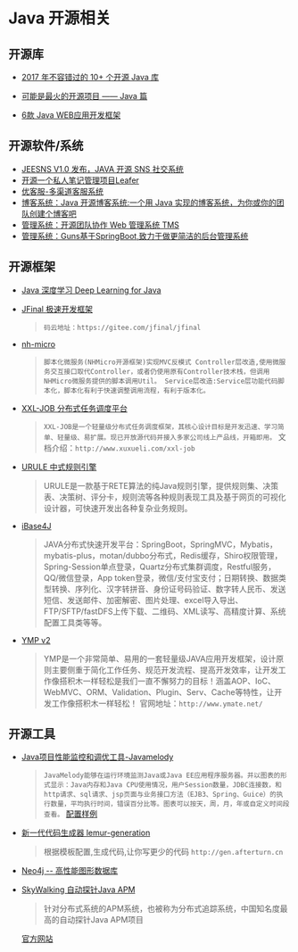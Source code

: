 # Java 开源相关

## 开源库

* [2017 年不容错过的 10+ 个开源 Java 库](https://www.oschina.net/translate/java-libraries-you-cannot-miss-in-2017)
* [可能是最火的开源项目 —— Java 篇](https://my.oschina.net/editorial-story/blog/1525158)

* [6款 Java WEB应用开发框架](https://my.oschina.net/gitosc/blog/1538466)

## 开源软件/系统

* [JEESNS V1.0 发布，JAVA 开源 SNS 社交系统](https://www.oschina.net/news/82865/jeesns-1-0)
* [开源一个私人笔记管理项目Leafer](https://github.com/ziwenxie/leafer)
* [优客服-多渠道客服系统](https://gitee.com/ukewo/ukefu)
* [博客系统：Java 开源博客系统:一个用 Java 实现的博客系统，为你或你的团队创建个博客吧](https://gitee.com/dl88250/solo)
* [管理系统：开源团队协作 Web 管理系统 TMS](http://git.oschina.net/xiweicheng/tms)
* [管理系统：Guns基于SpringBoot,致力于做更简洁的后台管理系统](http://git.oschina.net/naan1993/guns/)

## 开源框架

* [Java 深度学习 Deep Learning for Java](https://deeplearning4j.org/)
* [JFinal 极速开发框架](http://www.jfinal.com/)
  > `码云地址：https://gitee.com/jfinal/jfinal`
* [nh-micro](https://github.com/jeffreyning/nh-micro)
  >`脚本化微服务(NHMicro开源框架)实现MVC反模式 Controller层改造,使用微服务交互接口取代Controller，或者仍使用原有Controller技术栈，但调用NHMicro微服务提供的脚本调用Util。 Service层改造:Service层功能代码脚本化，脚本化有利于快速调整调用流程，有利于版本化。`
* [XXL-JOB 分布式任务调度平台](https://github.com/xuxueli/xxl-job)
  > `XXL-JOB是一个轻量级分布式任务调度框架，其核心设计目标是开发迅速、学习简单、轻量级、易扩展。现已开放源代码并接入多家公司线上产品线，开箱即用。`
  >文档介绍：`http://www.xuxueli.com/xxl-job`

* [URULE 中式规则引擎](https://gitee.com/youseries/urule)
  > URULE是一款基于RETE算法的纯Java规则引擎，提供规则集、决策表、决策树、评分卡，规则流等各种规则表现工具及基于网页的可视化设计器，可快速开发出各种复杂业务规则。

* [iBase4J](https://gitee.com/iBase4J/iBase4J)
  > JAVA分布式快速开发平台：SpringBoot，SpringMVC，Mybatis，mybatis-plus，motan/dubbo分布式，Redis缓存，Shiro权限管理，Spring-Session单点登录，Quartz分布式集群调度，Restful服务，QQ/微信登录，App token登录，微信/支付宝支付；日期转换、数据类型转换、序列化、汉字转拼音、身份证号码验证、数字转人民币、发送短信、发送邮件、加密解密、图片处理、excel导入导出、FTP/SFTP/fastDFS上传下载、二维码、XML读写、高精度计算、系统配置工具类等等。

* [YMP v2](https://github.com/suninformation/ymate-platform-v2)
  > YMP是一个非常简单、易用的一套轻量级JAVA应用开发框架，设计原则主要侧重于简化工作任务、规范开发流程、提高开发效率，让开发工作像搭积木一样轻松是我们一直不懈努力的目标！涵盖AOP、IoC、WebMVC、ORM、Validation、Plugin、Serv、Cache等特性，让开发工作像搭积木一样轻松！
  > 官网地址：`http://www.ymate.net/`

## 开源工具

* [Java项目性能监控和调优工具-Javamelody](https://github.com/javamelody/javamelody)
  >`JavaMelody能够在运行环境监测Java或Java EE应用程序服务器。并以图表的形式显示：Java内存和Java CPU使用情况，用户Session数量，JDBC连接数，和http请求、sql请求、jsp页面与业务接口方法（EJB3、Spring、Guice）的执行数量，平均执行时间，错误百分比等。图表可以按天，周，月，年或自定义时间段查看。`
  > [配置样例](http://blog.csdn.net/lk_blog/article/details/13760999)

* [新一代代码生成器 lemur-generation](https://gitee.com/jueyue/lemur-generation)
  > 根据模板配置,生成代码,让你写更少的代码 `http://gen.afterturn.cn`

* [Neo4j -- 高性能图形数据库](https://gitee.com/mirrors/neo4j)

* [SkyWalking 自动探针Java APM](https://gitee.com/wu-sheng/sky-walking)
  > 针对分布式系统的APM系统，也被称为分布式追踪系统，中国知名度最高的自动探针Java APM项目

  [官方网站](http://skywalking.org/)